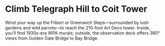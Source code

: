 # Climb Telegraph Hill to Coit Tower

Wind your way up the Filbert or Greenwich Steps—surrounded by lush gardens and wild parrots—to reach the 210-foot Art Deco tower. Inside, you’ll find 1930s-era WPA murals; outside, the observation deck offers 360° views from Golden Gate Bridge to Bay Bridge.
